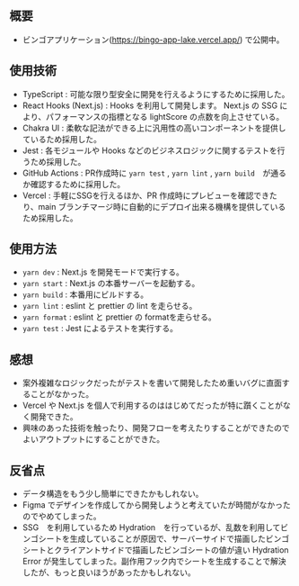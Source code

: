 ## 概要
- ビンゴアプリケーション(https://bingo-app-lake.vercel.app/) で公開中。

## 使用技術
- TypeScript : 可能な限り型安全に開発を行えるようにするために採用した。
- React Hooks (Next.js) : Hooks を利用して開発します。 Next.js の SSG により、パフォーマンスの指標となる lightScore の点数を向上させている。
- Chakra UI : 柔軟な記法ができる上に汎用性の高いコンポーネントを提供しているため採用した。
- Jest : 各モジュールや Hooks などのビジネスロジックに関するテストを行うため採用した。
- GitHub Actions : PR作成時に `yarn test` , `yarn lint` , `yarn build`　が通るか確認するために採用した。
- Vercel : 手軽にSSGを行えるほか、PR 作成時にプレビューを確認できたり、main ブランチマージ時に自動的にデプロイ出来る機構を提供しているため採用した。

## 使用方法
- `yarn dev` : Next.js を開発モードで実行する。
- `yarn start` :  Next.js の本番サーバーを起動する。
- `yarn build` : 本番用にビルドする。
- `yarn lint` : eslint と prettier の lint を走らせる。
- `yarn format` : eslint と prettier の formatを走らせる。
- `yarn test` : Jest によるテストを実行する。

## 感想
- 案外複雑なロジックだったがテストを書いて開発したため重いバグに直面することがなかった。
- Vercel や Next.js を個人で利用するのははじめてだったが特に躓くことがなく開発できた。
- 興味のあった技術を触ったり、開発フローを考えたりすることができたのでよいアウトプットにすることができた。

## 反省点
- データ構造をもう少し簡単にできたかもしれない。
- Figma でデザインを作成してから開発しようと考えていたが時間がなかったのでやめてしまった。
- SSG　を利用しているため Hydration　を行っているが、乱数を利用してビンゴシートを生成していることが原因で、サーバーサイドで描画したビンゴシートとクライアントサイドで描画したビンゴシートの値が違い Hydration Error が発生してしまった。副作用フック内でシートを生成することで解決したが、もっと良いほうがあったかもしれない。
